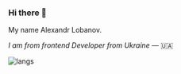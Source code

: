 ### Hi there 👋

My name Alexandr Lobanov.

_I am from frontend Developer from Ukraine_ — 🇺🇦

[comment]: <> (![stats]&#40;https://github-readme-stats.vercel.app/api?username=sashayello&show_icons=true&hide_border=true&&count_private=true&include_all_commits=true&#41;)
![langs](https://github-readme-stats.vercel.app/api/top-langs/?username=sashayello&exclude_repo=KNN-Image-Classification&show_icons=true&hide_border=true&layout=compact&langs_count=8)
